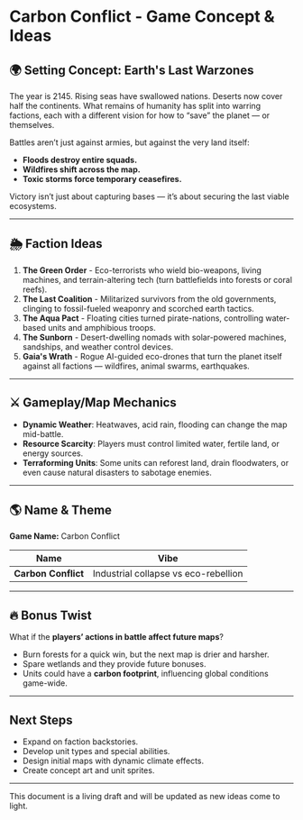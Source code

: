 # Carbon Conflict - Game Concept & Ideas

## 🌍 Setting Concept: Earth's Last Warzones
The year is 2145. Rising seas have swallowed nations. Deserts now cover half the continents. What remains of humanity has split into warring factions, each with a different vision for how to “save” the planet — or themselves.

Battles aren’t just against armies, but against the very land itself:
- **Floods destroy entire squads.**
- **Wildfires shift across the map.**
- **Toxic storms force temporary ceasefires.**

Victory isn’t just about capturing bases — it’s about securing the last viable ecosystems.

---

## 🌦️ Faction Ideas
1. **The Green Order** - Eco-terrorists who wield bio-weapons, living machines, and terrain-altering tech (turn battlefields into forests or coral reefs).
2. **The Last Coalition** - Militarized survivors from the old governments, clinging to fossil-fueled weaponry and scorched earth tactics.
3. **The Aqua Pact** - Floating cities turned pirate-nations, controlling water-based units and amphibious troops.
4. **The Sunborn** - Desert-dwelling nomads with solar-powered machines, sandships, and weather control devices.
5. **Gaia's Wrath** - Rogue AI-guided eco-drones that turn the planet itself against all factions — wildfires, animal swarms, earthquakes.

---

## ⚔️ Gameplay/Map Mechanics
- **Dynamic Weather**: Heatwaves, acid rain, flooding can change the map mid-battle.
- **Resource Scarcity**: Players must control limited water, fertile land, or energy sources.
- **Terraforming Units**: Some units can reforest land, drain floodwaters, or even cause natural disasters to sabotage enemies.

---

## 🌎 Name & Theme
**Game Name:** Carbon Conflict

| Name | Vibe |
|---|---|
| **Carbon Conflict** | Industrial collapse vs eco-rebellion |

---

## 🔥 Bonus Twist
What if the **players’ actions in battle affect future maps**?
- Burn forests for a quick win, but the next map is drier and harsher.
- Spare wetlands and they provide future bonuses.
- Units could have a **carbon footprint**, influencing global conditions game-wide.

---

## Next Steps
- Expand on faction backstories.
- Develop unit types and special abilities.
- Design initial maps with dynamic climate effects.
- Create concept art and unit sprites.

---

This document is a living draft and will be updated as new ideas come to light.

